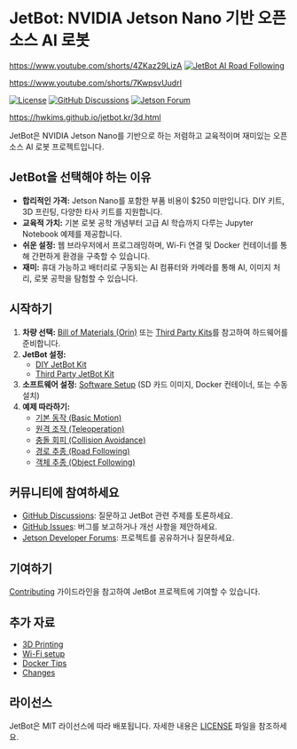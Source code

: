 # JetBot: NVIDIA Jetson Nano 기반 오픈소스 AI 로봇

https://www.youtube.com/shorts/4ZKaz29LizA
[![JetBot AI Road Following](https://img.youtube.com/vi/4ZKaz29LizA/0.jpg)](https://www.youtube.com/watch?v=4ZKaz29LizA)

https://www.youtube.com/shorts/7KwpsvUudrI

[![License](https://img.shields.io/badge/License-MIT-blue.svg)](https://opensource.org/licenses/MIT)
[![GitHub Discussions](https://img.shields.io/github/discussions/NVIDIA-AI-IOT/jetbot)](https://github.com/NVIDIA-AI-IOT/jetbot/discussions)
[![Jetson Forum](https://img.shields.io/badge/Forum-Jetson-green)](https://forums.developer.nvidia.com/c/agx-autonomous-machines/jetson-embedded-systems/70)

 https://hwkims.github.io/jetbot.kr/3d.html
 

JetBot은 NVIDIA Jetson Nano를 기반으로 하는 저렴하고 교육적이며 재미있는 오픈소스 AI 로봇 프로젝트입니다.

## JetBot을 선택해야 하는 이유

*   **합리적인 가격:** Jetson Nano를 포함한 부품 비용이 $250 미만입니다. DIY 키트, 3D 프린팅, 다양한 타사 키트를 지원합니다.
*   **교육적 가치:** 기본 로봇 공학 개념부터 고급 AI 학습까지 다루는 Jupyter Notebook 예제를 제공합니다.
*   **쉬운 설정:** 웹 브라우저에서 프로그래밍하며, Wi-Fi 연결 및 Docker 컨테이너를 통해 간편하게 환경을 구축할 수 있습니다.
*   **재미:** 휴대 가능하고 배터리로 구동되는 AI 컴퓨터와 카메라를 통해 AI, 이미지 처리, 로봇 공학을 탐험할 수 있습니다.

## 시작하기

1.  **차량 선택:** [Bill of Materials (Orin)](https://github.com/NVIDIA-AI-IOT/jetbot/blob/master/docs/bill_of_materials_orin.md) 또는 [Third Party Kits](https://github.com/NVIDIA-AI-IOT/jetbot/blob/master/docs/third_party_kits.md)를 참고하여 하드웨어를 준비합니다.
2.  **JetBot 설정:**
    *   [DIY JetBot Kit](https://github.com/NVIDIA-AI-IOT/jetbot/blob/master/docs/getting_started.md#option-1---diy-jetbot-kit)
    *   [Third Party JetBot Kit](https://github.com/NVIDIA-AI-IOT/jetbot/blob/master/docs/getting_started.md#option-2---third-party-jetbot-kit)
3.  **소프트웨어 설정:** [Software Setup](https://github.com/NVIDIA-AI-IOT/jetbot/blob/master/docs/software_setup.md) (SD 카드 이미지, Docker 컨테이너, 또는 수동 설치)
4.  **예제 따라하기:**
    *   [기본 동작 (Basic Motion)](https://github.com/NVIDIA-AI-IOT/jetbot/blob/master/docs/examples.md#basic-motion)
    *   [원격 조작 (Teleoperation)](https://github.com/NVIDIA-AI-IOT/jetbot/blob/master/docs/examples.md#teleoperation)
    *   [충돌 회피 (Collision Avoidance)](https://github.com/NVIDIA-AI-IOT/jetbot/blob/master/docs/examples.md#collision-avoidance)
    *   [경로 추종 (Road Following)](https://github.com/NVIDIA-AI-IOT/jetbot/blob/master/docs/examples.md#road-following)
    *   [객체 추종 (Object Following)](https://github.com/NVIDIA-AI-IOT/jetbot/blob/master/docs/examples.md#object-following)

## 커뮤니티에 참여하세요

*   [GitHub Discussions](https://github.com/NVIDIA-AI-IOT/jetbot/discussions): 질문하고 JetBot 관련 주제를 토론하세요.
*   [GitHub Issues](https://github.com/NVIDIA-AI-IOT/jetbot/issues): 버그를 보고하거나 개선 사항을 제안하세요.
*   [Jetson Developer Forums](https://forums.developer.nvidia.com/c/agx-autonomous-machines/jetson-embedded-systems/70): 프로젝트를 공유하거나 질문하세요.

## 기여하기

[Contributing](https://github.com/NVIDIA-AI-IOT/jetbot/blob/master/docs/contributing.md) 가이드라인을 참고하여 JetBot 프로젝트에 기여할 수 있습니다.

## 추가 자료

*   [3D Printing](https://github.com/NVIDIA-AI-IOT/jetbot/blob/master/docs/3d_printing.md)
*   [Wi-Fi setup](https://github.com/NVIDIA-AI-IOT/jetbot/blob/master/docs/wifi_setup.md)
*   [Docker Tips](https://github.com/NVIDIA-AI-IOT/jetbot/blob/master/docs/docker_tips.md)
*   [Changes](https://github.com/NVIDIA-AI-IOT/jetbot/blob/master/docs/changes.md)

## 라이선스

JetBot은 MIT 라이선스에 따라 배포됩니다.  자세한 내용은 [LICENSE](LICENSE) 파일을 참조하세요.
